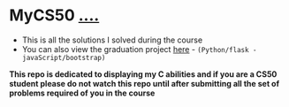 # MyCS50 [....](https://cs50.harvard.edu/x/2021/)

- This is all the solutions I solved during the course
- You can also view the graduation project [here](/Final_Project) - `(Python/flask - javaScript/bootstrap)`


**This repo is dedicated to displaying my C abilities and if you are a CS50 student please do not watch this repo until after submitting all the set of problems required of you in the course**
